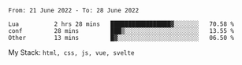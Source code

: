 <!--START_SECTION:waka-->

```text
From: 21 June 2022 - To: 28 June 2022

Lua          2 hrs 28 mins   █████████████████▓░░░░░░░   70.58 %
conf         28 mins         ███▒░░░░░░░░░░░░░░░░░░░░░   13.55 %
Other        13 mins         █▓░░░░░░░░░░░░░░░░░░░░░░░   06.50 %
```

<!--END_SECTION:waka-->
My Stack: `html, css, js, vue, svelte`
